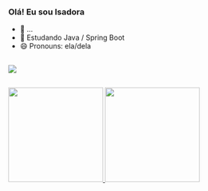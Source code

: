 ### Olá! Eu sou Isadora

- 🔭 ...
- 🌱 Estudando Java / Spring Boot
- 😄 Pronouns: ela/dela
##
<div>
  <a href="https://www.linkedin.com/in/isadora-lemes-fernandes-a7a177161/" target="blank">
    <img src="https://img.shields.io/badge/LinkedIn-0077B5?style=for-the-badge&logo=linkedin&logoColor=white" target="blank">
  </a>
</div>

##
<div>
  <a href="https://github.com/Isadora22">
  <img height="190em" src="https://github-readme-stats.vercel.app/api?username=Isadora22&show_icons=true&theme=dark&include_all-commits=false&count_private=true" />
  <img height="190em" src="https://github-readme-stats.vercel.app/api/top-langs/?username=Isadora22&layout=compact&langs_count=16&theme=dark" />
</div>


  


